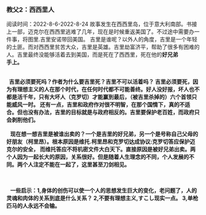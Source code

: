 ### 教父2：西西里人
阅读时间：2022-8-6-2022-8-24
故事发生在西西里岛，位于意大利南部。书接上一部，迈克尔在西西里逃难了几年，现在是时候重返美国了。不过途中需要办一件事，将图里.吉里安诺带回美国。
吉里是谁呢？以外人的角度，吉里是一个年轻的土匪。而对西西里贫苦大众，吉里是英雄。吉里劫富济平，帮助了很多有困难的人。吉里最终没能够活着去到美国，而是死在了西西里，死在他的<b>好兄弟</br>手上。

<br>&nbsp;&nbsp;吉里必须要死吗？作者为什么要吉里死？吉里不可以活着吗？
吉里必须要死，因为有理想主义的人在那个时代，在任何时代都不可能善终。好人没好报，坏人也不都是活千年，只有大坏人（克罗切）才能赢到最后，（被吉里杀掉的）六个首领只能威风一时。
还有一点，吉里和政府作对很不明智，在那个国情下，真的不适合。但也没有办法，吉里的目标就是与政府相反的。吉里要保护老百姓，而政府只会剥削他们。
<br>
<br>&nbsp;&nbsp;
现在想一想吉里是被谁出卖的？一个是吉里的好兄弟，另一个是号称自己父母的好朋友（柯里昂）。根本原因是维托.柯里昂和克罗切达成协议:克罗切答应保护迈克尔的安全，
而维托答应不将机密文件大白天下。直接原因是被好兄弟出卖。两个人因为一起长大的原因，关系很好。但是随着人生理念的不同，个人发展的不同。两个人注定不能在一起了，这里甚至刀剑相见。

<br>
<br>&nbsp;&nbsp;
一些启示：1,身体的创伤可以使一个人的思想发生巨大的变化，老问题了，人的灵魂和肉体的关系到底是什么关系？
2,不要有理想主义,すこし现实一点。
3,单枪匹马的人永远不会输。
